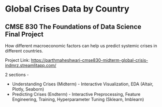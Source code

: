 # Global Crises Data by Country

## CMSE 830 The Foundations of Data Science Final Project 

How different macroeconomic factors can help us predict systemic crises in different countries.

Project Link: https://parthmaheshwari-cmse830-midterm-global-crisis-indmrz.streamlitapp.com/

2 sections - 
- Understanding Crises (Midterm) - Interactive Visualization, EDA (Altair, Plotly, Seaborn)
- Predicting Crises (Endterm) - Interactive Preprocessing, Feature Engineering, Training, Hyperparameter Tuning (Sklearn, Imblearn)
